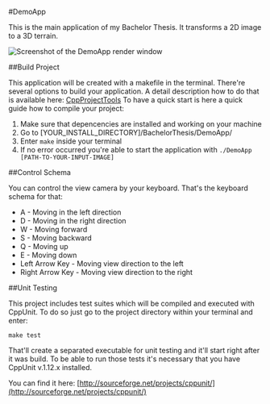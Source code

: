 #DemoApp

This is the main application of my Bachelor Thesis. It transforms a 2D image to a 3D terrain. 

![Screenshot of the DemoApp render window](http://andysmiles4games.com/GitHub/Images/DemoApp-Screenshot-Terrain.png "Screenshot of a generated terrain rendered with OpenGL")

##Build Project

This application will be created with a makefile in the terminal. There're several options to build your application.
A detail description how to do that is available here: [CppProjectTools](https://github.com/AndySmile/CppProjectTools#options)
To have a quick start is here a quick guide how to compile your project:

1. Make sure that depencencies are installed and working on your machine
2. Go to [YOUR_INSTALL_DIRECTORY]/BachelorThesis/DemoApp/
3. Enter `make` inside your terminal
4. If no error occurred you're able to start the application with `./DemoApp [PATH-TO-YOUR-INPUT-IMAGE]`

##Control Schema

You can control the view camera by your keyboard. That's the keyboard schema for that:

* A - Moving in the left direction
* D - Moving in the right direction
* W - Moving forward
* S - Moving backward
* Q - Moving up
* E - Moving down
* Left Arrow Key - Moving view direction to the left
* Right Arrow Key - Moving view direction to the right

##Unit Testing

This project includes test suites which will be compiled and executed with CppUnit. To do so just go to the
project directory within your terminal and enter:

	make test

That'll create a separated executable for unit testing and it'll start right after it was build. To be able to
run those tests it's necessary that you have CppUnit v.1.12.x installed.

You can find it here: [http://sourceforge.net/projects/cppunit/](http://sourceforge.net/projects/cppunit/)